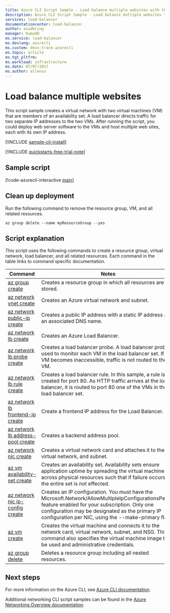 ```yaml
---
title: Azure CLI Script Sample - Load balance multiple websites with the Azure CLI | Microsoft Docs
description: Azure CLI Script Sample - Load balance multiple websites to the same virtual machine
services: load-balancer
documentationcenter: load-balancer
author: asudbring
manager: KumudD
ms.service: load-balancer
ms.devlang: azurecli
ms.custom: devx-track-azurecli
ms.topic: article
ms.tgt_pltfrm:
ms.workload: infrastructure
ms.date: 07/07/2017
ms.author: allensu
---
```


# Load balance multiple websites

This script sample creates a virtual network with two virtual machines (VM) that are members of an availability set. A load balancer directs traffic for two separate IP addresses to the two VMs. After running the script, you could deploy web server software to the VMs and host multiple web sites, each with its own IP address.

[!INCLUDE [sample-cli-install](../../../includes/sample-cli-install.md)]

[!INCLUDE [quickstarts-free-trial-note](../../../includes/quickstarts-free-trial-note.md)]

## Sample script


[!code-azurecli-interactive [main](../../../cli_scripts/load-balancer/load-balance-multiple-web-sites-vm/load-balance-multiple-web-sites-vm.sh "Load balance multiple web sites")]

## Clean up deployment 

Run the following command to remove the resource group, VM, and all related resources.

```azurecli
az group delete --name myResourceGroup --yes
```

## Script explanation

This script uses the following commands to create a resource group, virtual network, load balancer, and all related resources. Each command in the table links to command specific documentation.

| Command | Notes |
|---|---|
| [az group create](/cli/azure/group) | Creates a resource group in which all resources are stored. |
| [az network vnet create](/cli/azure/network/vnet) | Creates an Azure virtual network and subnet. |
| [az network public-ip create](/cli/azure/network/public-ip) | Creates a public IP address with a static IP address and an associated DNS name. |
| [az network lb create](/cli/azure/network/lb) | Creates an Azure Load Balancer. |
| [az network lb probe create](/cli/azure/network/lb/probe) | Creates a load balancer probe. A load balancer probe is used to monitor each VM in the load balancer set. If any VM becomes inaccessible, traffic is not routed to the VM. |
| [az network lb rule create](/cli/azure/network/lb/rule) | Creates a load balancer rule. In this sample, a rule is created for port 80. As HTTP traffic arrives at the load balancer, it is routed to port 80 one of the VMs in the load balancer set. |
| [az network lb frontend-ip create](/cli/azure/network/lb/frontend-ip) | Create a frontend IP address for the Load Balancer. |
| [az network lb address-pool create](/cli/azure/network/lb/address-pool) | Creates a backend address pool. |
| [az network nic create](/cli/azure/network/nic) | Creates a virtual network card and attaches it to the virtual network, and subnet. |
| [az vm availability-set create](/cli/azure/network/lb/rule) | Creates an availability set. Availability sets ensure application uptime by spreading the virtual machines across physical resources such that if failure occurs, the entire set is not effected. |
| [az network nic ip-config create](/cli/azure/network/nic/ip-config) | Creates an IP configuration. You must have the Microsoft.Network/AllowMultipleIpConfigurationsPerNic feature enabled for your subscription. Only one configuration may be designated as the primary IP configuration per NIC, using the --make-primary flag. |
| [az vm create](/cli/azure/vm/availability-set) | Creates the virtual machine and connects it to the network card, virtual network, subnet, and NSG. This command also specifies the virtual machine image to be used and administrative credentials.  |
| [az group delete](/cli/azure/vm/extension) | Deletes a resource group including all nested resources. |

## Next steps

For more information on the Azure CLI, see [Azure CLI documentation](/cli/azure).

Additional networking CLI script samples can be found in the [Azure Networking Overview documentation](../cli-samples.md?toc=%2fazure%2fnetworking%2ftoc.json).
